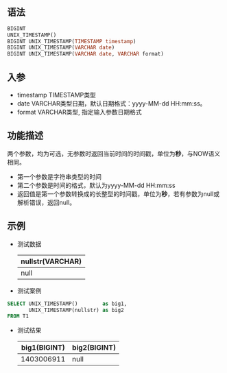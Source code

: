 ## 语法

```sql
BIGINT
UNIX_TIMESTAMP()
BIGINT UNIX_TIMESTAMP(TIMESTAMP timestamp)
BIGINT UNIX_TIMESTAMP(VARCHAR date)
BIGINT UNIX_TIMESTAMP(VARCHAR date, VARCHAR format)
```

## 入参

- timestamp TIMESTAMP类型
- date VARCHAR类型日期，默认日期格式：yyyy-MM-dd HH:mm:ss。
- format VARCHAR类型, 指定输入参数日期格式

## 功能描述

两个参数，均为可选，无参数时返回当前时间的时间戳，单位为**秒**，与NOW语义相同。

- 第一个参数是字符串类型的时间
- 第二个参数是时间的格式，默认为yyyy-MM-dd HH:mm:ss
- 返回值是第一个参数转换成的长整型的时间戳，单位为**秒**，若有参数为null或解析错误，返回null。

## 示例

- 测试数据

  | nullstr(VARCHAR) |
    | --- |
  | null |


- 测试案例

```sql
SELECT UNIX_TIMESTAMP()        as big1,
       UNIX_TIMESTAMP(nullstr) as big2
FROM T1
```

- 测试结果

  | big1(BIGINT) | big2(BIGINT) |
    | --- | --- |
  | 1403006911 | null |

